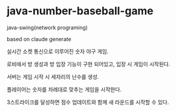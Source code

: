 # java-number-baseball-game
java-swing(network programing)

based on claude generate

실시간 소켓 통신으로 이루어진 숫자 야구 게임. 


로비에서 방 생성과 방 입장 기능이 구현 되어있고, 입장 시 게임이 시작된다.


서버는 게임 시작 시 세자리의 난수를 생성.


플레이어는 숫자를 차례대로 맞추는 게임을 시작한다.


3스트라이크를 달성하면 점수 업데이트와 함께 새 라운드를 시작할 수 있다.
